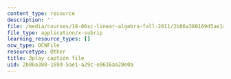 ```yaml
---
content_type: resource
description: ''
file: /media/courses/18-06sc-linear-algebra-fall-2011/2b86a380169d5ae1a29ce9616aa20e0a_lGGDIGizcQ0.vtt
file_type: application/x-subrip
learning_resource_types: []
ocw_type: OCWFile
resourcetype: Other
title: 3play caption file
uid: 2b86a380-169d-5ae1-a29c-e9616aa20e0a
---
```

